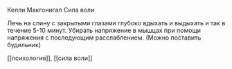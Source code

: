Келли Макгонигал Сила воли

Лечь на спину с закрытыми глазами глубоко вдыхать и выдыхать и так в течение 5-10 минут. Убирать напряжение в мышцах при помощи напряжения с последующим расслаблением. (Можно поставить будильник)

[[психология]], [[сила воли]]